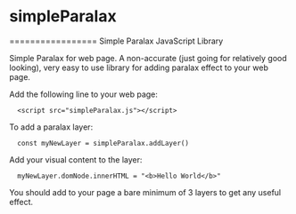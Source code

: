 # simpleParalax
=================
Simple Paralax JavaScript Library


 Simple Paralax for web page.
   A non-accurate (just going for relatively good looking),
   very easy to use library for adding paralax effect to your web page.
   
   Add the following line to your web page:
   
      <script src="simpleParalax.js"></script>
   
   To add a paralax layer:
   
      const myNewLayer = simpleParalax.addLayer()
      
   Add your visual content to the layer:
  
      myNewLayer.domNode.innerHTML = "<b>Hello World</b>"
      
   You should add to your page a bare minimum of 3 layers to get any useful effect.
